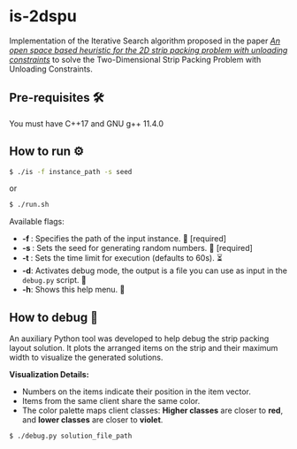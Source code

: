 # is-2dspu

Implementation of the Iterative Search algorithm proposed in the paper [*An open space based heuristic for the 2D strip packing problem with unloading constraints*](https://doi.org/10.1016/j.apm.2019.01.022) to solve the Two-Dimensional Strip Packing Problem with Unloading Constraints.

## Pre-requisites 🛠️

You must have C++17 and GNU g++ 11.4.0

## How to run ⚙️

```bash
$ ./is -f instance_path -s seed
```
or

```bash
$ ./run.sh
```

Available flags:

* **-f <file>**: Specifies the path of the input instance. 📂 [required]
* **-s <string>**: Sets the seed for generating random numbers. 🌱 [required]
* **-t <number>**: Sets the time limit for execution (defaults to 60s). ⏳
* **-d**: Activates debug mode, the output is a file you can use as input in the `debug.py` script. 🐞
* **-h**: Shows this help menu. 📖

## How to debug 🐞

An auxiliary Python tool was developed to help debug the strip packing layout solution. It plots the arranged items on the strip and their maximum width to visualize the generated solutions.

**Visualization Details:**
* Numbers on the items indicate their position in the item vector.
* Items from the same client share the same color.
* The color palette maps client classes: **Higher classes** are closer to **red**, and **lower classes** are closer to **violet**.

```bash
$ ./debug.py solution_file_path
```